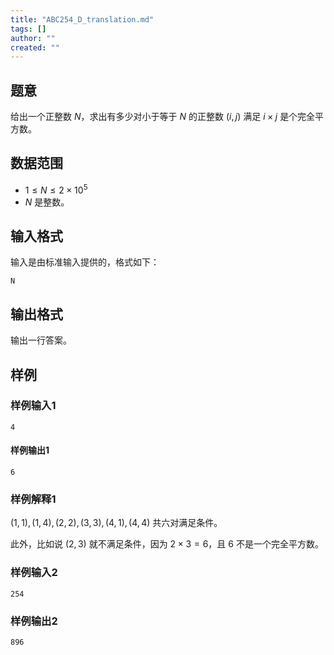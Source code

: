 ```yaml
---
title: "ABC254_D_translation.md"
tags: []
author: ""
created: ""
---
```



## 题意
给出一个正整数 $N$，求出有多少对小于等于 $N$ 的正整数 $(i,j)$ 满足 $i \times j$ 是个完全平方数。

## 数据范围

- $1\le N\le 2\times10^5$
- $N$ 是整数。

## 输入格式

输入是由标准输入提供的，格式如下：

```
N
```

## 输出格式

输出一行答案。

## 样例

### 样例输入1

```
4
```

#### 样例输出1

```
6
```

### 样例解释1

$(1,1),(1,4),(2,2),(3,3),(4,1),(4,4)$ 共六对满足条件。

此外，比如说 $(2,3)$ 就不满足条件，因为 $2\times 3= 6$，且 $6$ 不是一个完全平方数。

### 样例输入2

```
254
```

### 样例输出2

```
896
```

